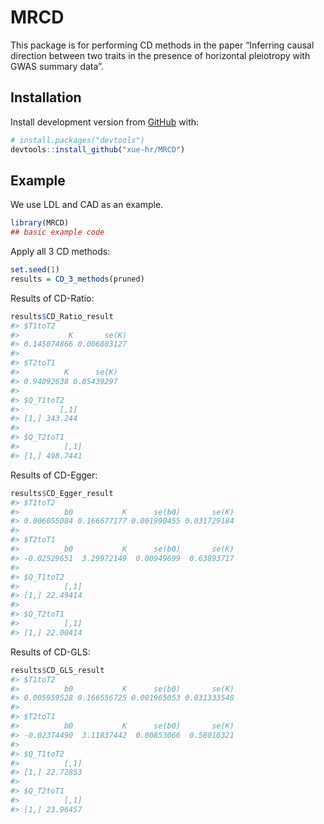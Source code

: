 
<!-- README.md is generated from README.Rmd. Please edit that file -->

# MRCD

<!-- badges: start -->

<!-- badges: end -->

This package is for performing CD methods in the paper “Inferring causal
direction between two traits in the presence of horizontal pleiotropy
with GWAS summary
data”.

## Installation

<!-- You can install the released version of MRCD from [CRAN](https://CRAN.R-project.org) with:

``` r
install.packages("MRCD")
```
-->

Install development version from [GitHub](https://github.com/) with:

``` r
# install.packages("devtools")
devtools::install_github("xue-hr/MRCD")
```

## Example

We use LDL and CAD as an example.

``` r
library(MRCD)
## basic example code
```

Apply all 3 CD methods:

``` r
set.seed(1)
results = CD_3_methods(pruned)
```

Results of CD-Ratio:

``` r
results$CD_Ratio_result
#> $T1toT2
#>           K       se(K) 
#> 0.145074866 0.006803127 
#> 
#> $T2toT1
#>          K      se(K) 
#> 0.94092638 0.05439297 
#> 
#> $Q_T1toT2
#>         [,1]
#> [1,] 343.244
#> 
#> $Q_T2toT1
#>          [,1]
#> [1,] 498.7441
```

Results of CD-Egger:

``` r
results$CD_Egger_result
#> $T1toT2
#>          b0           K      se(b0)       se(K) 
#> 0.006055084 0.166677177 0.001990455 0.031729184 
#> 
#> $T2toT1
#>          b0           K      se(b0)       se(K) 
#> -0.02529651  3.29972149  0.00949699  0.63893717 
#> 
#> $Q_T1toT2
#>          [,1]
#> [1,] 22.49414
#> 
#> $Q_T2toT1
#>          [,1]
#> [1,] 22.00414
```

Results of CD-GLS:

``` r
results$CD_GLS_result
#> $T1toT2
#>          b0           K      se(b0)       se(K) 
#> 0.005959528 0.166556725 0.001965053 0.031333548 
#> 
#> $T2toT1
#>          b0           K      se(b0)       se(K) 
#> -0.02374490  3.11837442  0.00853066  0.58016321 
#> 
#> $Q_T1toT2
#>          [,1]
#> [1,] 22.72853
#> 
#> $Q_T2toT1
#>          [,1]
#> [1,] 23.96457
```

<!-- What is special about using `README.Rmd` instead of just `README.md`? You can include R chunks like so:


```r
summary(cars)
#>      speed           dist       
#>  Min.   : 4.0   Min.   :  2.00  
#>  1st Qu.:12.0   1st Qu.: 26.00  
#>  Median :15.0   Median : 36.00  
#>  Mean   :15.4   Mean   : 42.98  
#>  3rd Qu.:19.0   3rd Qu.: 56.00  
#>  Max.   :25.0   Max.   :120.00
```

You'll still need to render `README.Rmd` regularly, to keep `README.md` up-to-date.

You can also embed plots, for example:

<img src="man/figures/README-pressure-1.png" width="100%" />

In that case, don't forget to commit and push the resulting figure files, so they display on GitHub! -->

